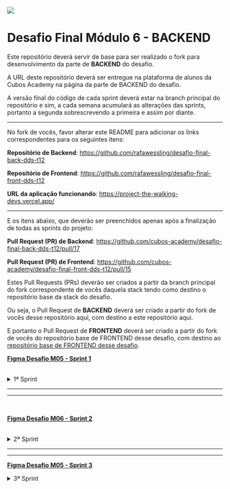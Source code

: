 ![](https://i.imgur.com/xG74tOh.png)

# Desafio Final Módulo 6 - BACKEND

Este repositório deverá servir de base para ser realizado o fork para desenvolvimento da parte de **BACKEND** do desafio.

A URL deste repositório deverá ser entregue na plataforma de alunos da Cubos Academy na página da parte de BACKEND do desafio.

A versão final do código de cada sprint deverá estar na branch principal do repositório e sim, a cada semana acumulará as alterações das sprints, portanto a segunda sobrescrevendo a primeira e assim por diante.

---

No fork de vocês, favor alterar este README para adicionar os links correspondentes para os seguintes itens:

**Repositório de Backend**: https://github.com/rafawessling/desafio-final-back-dds-t12

**Repositório de Frontend**: https://github.com/rafawessling/desafio-final-front-dds-t12

**URL da aplicação funcionando**: https://project-the-walking-devs.vercel.app/

---

E os itens abaixo, que deverão ser preenchidos apenas após a finalização de todas as sprints do projeto:

**Pull Request (PR) de Backend**: https://github.com/cubos-academy/desafio-final-back-dds-t12/pull/17

**Pull Request (PR) de Frontend**: https://github.com/cubos-academy/desafio-final-front-dds-t12/pull/15

Estes Pull Requests (PRs) deverão ser criados a partir da branch principal do fork correspondente de vocês daquela stack tendo como destino o repositório base da stack do desafio.

Ou seja, o Pull Request de **BACKEND** deverá ser criado a partir do fork de vocês desse repositório aqui, com destino a este repositório aqui.

E portanto o Pull Request de **FRONTEND** deverá ser criado a partir do fork de vocês do repositório base de FRONTEND desse desafio, com destino ao [repositório base de FRONTEND desse desafio](https://github.com/cubos-academy/desafio-final-front-dds-t12).

<b>[Figma Desafio M05 - Sprint 1](https://www.figma.com/file/Gpl5YlCj17jJ99dT3LqV6U/M05-SPRINT-01?node-id=410%3A47347)</b>

<br>
<details>
<summary>1ª Sprint</summary>
<br>

<details>
<summary><b>[Usuário] Cadastro do usuário</b></summary>
<br>

### `Na posição de usuário do sistema, desejo cadastrar meus dados, afim de ter acesso ao sistema.`

---

-   <b>Critérios de aceite</b>
    -   O cadastro deverá funcionar em formulário web que funcione em um navegador padrão
    -   Para acessar este formulário de cadastro não deverá ser exigida autenticação
    -   Os dados do cadastro deverão ser persistidos de maneira que possam ser consultados em qualquer momento no futuro até que sejam excluídos.
    -   O usuário poderá visualizar sua senha enquanto a escreve (Ex: Material UI Input Adornment https://v4.mui.com/pt/api/input-adornment/)
    -   A senha do usuário deverá ser persistida utilizando algum algoritmo de criptografia confiável

---

-   Campos necessários para o cadastro inicial (obrigatórios):

    -   Nome do usuário (obrigatório)
    -   Email (obrigatório)
    -   Senha (obrigatório)

-   Deverão ser informadas mensagens de erro em casos de:

    -   Campos obrigatórios em branco
    -   E-mail informado já existir cadastrado
    -   Após realizado o cadastro com sucesso o usuário deverá receber uma mensagem de confirmação e um botão para ser redirecionado para a página de Login.

</details>

<details>
<summary><b>[Usuário] Login do usuário</b></summary>

### `Na posição de usuário do sistema, devo ser capaz de realizar login no Dashboard, afim de acessar o sistema.`

---

-   <b>Critérios de aceite</b>
    -   O login do usuário deverá ser realizado em formulário web funcionando em navegador padrão
-   Campos obrigatórios:

    -   E-mail
    -   Senha
    -   Deverá ser possível informar os dados de acesso (e-mail e senha) e então clicar em botão para realização do login

-   Deverão ser informadas mensagens de erro em casos de:

    -   Campos obrigatórios em branco
    -   E-mail não existe no cadastro
    -   Senha incorreta para o e-mail
    -   Criação de token de autenticação após validação dos dados (credenciais) de acesso (e-mail e senha).

-   Após realização de login com sucesso, deverá ser retornado ao navegador o token de autenticação de forma que possa ser utilizado em outras funcionalidades que exigem autenticação. O usuário deverá ser redirecionado para a home do sistema
</details>

<details>
<summary><b>[Dashboard] Home e Menu</b></summary>

### `Na posição de usuário do sistema, desejo visualizar uma tela inicial, afim de poder navegar pelo sistema através do menu.`

---

-   <b>Critérios de aceite</b>

    -   A página deverá funcionar em um navegador web padrão.
    -   Apenas usuários autenticados deverão conseguir acessar esta página

-   Esta tela deverá ter uma imagem padrão de usuário e o primeiro nome do usuário no canto superior direito, que ao clicar, abrirá um menu com dois botões:

    -   O primeiro é o "Editar", que abrirá um modal de atualização do cadastro do usuário logado.
    -   O segundo é o botão "Sair", que irá deslogar o usuário do sistema

-   Deverá existir um menu lateral que permitirá o usuário navegar pelos módulos do sistema, contendo os links:

    -   Home
    -   Clientes
    -   Cobranças

-   Esta tela deverá ter 8 cards com as seguintes informações:

    Resumo do Valor Total das Cobranças

    -   Pagas
    -   Vencidas
    -   Previstas

    -   Cobranças Vencidas
    -   Cobranças Previstas
    -   Cobranças Pagas

    -   Clientes Inadimplentes
    -   Clientes Em dia

</details>

<details>
<summary><b>[Usuário] Edição do usuário logado</b></summary>

#### `Na posição de usuário dos sistema, desejo editar meus dados de usuário, quando logado no sistema.`

-   <b>Critérios de aceite</b>
    -   Através de um clique no perfil da Dashboard serão abertos dois botões:
        -   Editar
        -   Sair
    -   Ao clicar em "Editar" o formulário de edição dos dados do usuário deverá ser aberto.
    -   A edição deverá funcionar em formulário web que funcione em um navegador padrão
    -   Ao abrir o formulário, os dados do usuário logado deverão ser carregados nos respectivos campos
    -   Para acessar este formulário de cadastro será exigido autenticação.
-   Os dados da atualização deverão ser persistidos de maneira que possam ser consultados em qualquer momento no futuro até que sejam excluídos.

-   O usuário poderá ou não visualizar sua senha enquanto a escreve (Ex: Material UI Input Adornment)

    -   Caso seja informado uma nova senha do usuário, a mesma deverá ser persistida utilizando algum algoritmo de criptografia confiável
    -   O usuário poderá atualizar os respectivos dados a seguir :

        -   Nome do usuário (obrigatório)
        -   E-mail (obrigatório)
        -   Senha (obrigatório - apenas se for alterar a senha)
        -   CPF
        -   Telefone

-   Deverão ser informadas mensagens de erro em casos de:

    -   Campos obrigatórios passados em branco
    -   E-mail informado for diferente do usuário logado e já existir cadastrado para outro usuário

-   Após realizado a atualização com sucesso o usuário deverá receber uma mensagem de confirmação
</details>

<details>
<summary><b>[Cliente] Cadastro do cliente</b></summary>

#### `Na posição de usuário do sistema, desejo cadastrar clientes, afim de acessar suas informações no futuro.`

-   <b>Critérios de aceite</b>

    -   O cadastro deverá funcionar em formulário web que funcione em um navegador padrão
    -   Para acessar este formulário de cadastro deverá ser exigida autenticação
    -   Os dados do cadastro deverão ser persistidos de maneira que possam ser consultados em qualquer momento no futuro até que sejam excluídos.

    -   Campos necessários para o cadastro (<b>\*</b> obrigatórios):

        -   Nome do usuário (<b>\*</b>)
        -   Email (<b>\*</b>)
        -   Cpf (<b>\*</b>)
        -   Telefone (<b>\*</b>)
        -   Cep
        -   Logradouro
        -   Complemento
        -   Bairro
        -   Cidade
        -   Estado

    -   Opcionalmente, poderá ter a busca do endereço ao digitar o CEP utilizando a api do ViaCEP

    -   Deverão ser informadas mensagens de erro em casos de:
        -   Campos obrigatórios em branco
        -   E-mail informado já existir cadastrado
        -   Após realizado o cadastro com sucesso o usuário deverá receber uma mensagem de confirmação.

</details>

<details>
<summary><b>[Dashboard] Configuração do Deploy</b></summary>

#### `Na posição de usuário do sistema, devo ser capaz de acessar o sistema através da internet, afim de usar o sistema em qualquer dispositivo com acesso a internet.`

-   <b>Critérios de aceite</b>

    -   O frontend poderá ser hospedado na <b>Netlify</b>
    -   O backend e banco de dados poderá ser hospedado na <b>Heroku</b>
    -   O frontend hospedado deverá ser <b>integrado</b> ao backend também hospedado

</details>

---

## <b>ATENÇÃO</b> É indispensável fazer deploy do projeto e disponibilizar a URL para o cliente realizar os testes. O não cumprimento desta etapa será considerada uma falha grave.

</details>

</details>

---

---

<br>

<b>[Figma Desafio M06 - Sprint 2](https://www.figma.com/file/QC6OOO8qc7ZP2kLuybs4Wh/M05-SPRINT-02)</b>

<br>

<details>
<summary>2ª Sprint</summary>
<br>

<details>
<summary><b>[Cliente] Listagem do cliente</b></summary>
<br>

### `Na posição de usuário do sistema, desejo visualizar uma listagem com todos os clientes cadastrados.`

-   <b>Critérios de aceite</b>
-   A página deverá funcionar em um navegador web padrão.
-   Apenas <b>usuários autenticados</b> deverão conseguir acessar esta página
    -   Ao clicar no item <b>"clientes"</b> do menu lateral deverá ser redirecionado para uma página com a listagem de todos os clientes cadastrados no sistema.
    -   Deverá existir um botão</b> "Adicionar Cliente"</b>, que ao clicado, será aberto um modal para cadastro de cliente.
    -   Na listagem de clientes, cada item deverá mostrar:
    -   O nome do cliente
    -   O e-mail do cliente
    -   O telefone do cliente
    -   CPF
    -   Status
        -   Se houver alguma cobrança vencida (com status <b>pendente</b> e com data de vencimento anterior a data atual), deverá exibir <b>"Inadimplente"</b>, caso contrário, deverá exibir "Em dia".
    -   Botão de atalho, dentro da listagem, para <b>"adicionar cobranças"</b>
-   Cada nome do cliente na listagem deverá poder ser clicado de forma que ao fazê-lo, abra uma página com todos os detalhes do cliente

</details>

<details>
<summary><b>[Cliente] Detalhamento do cliente</b></summary>

#### `Na posição de usuário do sistema, desejo visualizar todos os detalhes de um cliente cadastrado, a fim de consultar seus dados e suas respectivas cobranças.`

-   <b>Critérios de aceite</b>:
    -   A página deverá funcionar em um navegador web padrão.
    -   Apenas usuários autenticados deverão conseguir acessar esta página
    -   Ao clicar no nome do cliente na listagem deverá abrir uma nova página com todos os detalhes do cliente clicado
    -   A página deverá mostrar <b/>2 cards:</b>
        -   O <b>primeiro</b> com um botão para editar cliente (ao clicar no botão, deverá abrir um modal de edição do cliente e os campos do formulário preenchidos com seus respectivos dados) e os dados do cliente:
        -   Um título com o nome do cliente
        -   CPF
        -   E-mail
        -   Telefone
        -   Endereço completo
        -   O <b>segundo</b> com um botão para adicionar nova cobrança e a listagem de cobranças para o cliente em questão. Cada listagem deverá mostrar:
            -   Identificador da Cobrança
            -   Descrição
            -   Data
            -   Valor
            -   Status
            -   Descrição

</details>

<details>
<summary><b>[Cliente] Atualização do cliente</b></summary>

#### `Na posição de usuário do sistema, desejo atualizar os dados de um cliente cadastrado.`

-   <b>Critérios de aceite:</b>
    -   O formulário deverá ser aberto através de um clique no <b>ícone de editar</b> no detalhe de clientes.
    -   A atualização deverá funcionar em formulário web que funcione em um navegador padrão.
    -   Ao abrir o formulário, <b>os dados do cliente deverão ser carregados nos respectivos campos</b>
    -   Para acessar este formulário de cadastro será exigido <b>autenticação</b>
    -   Os dados da atualização deverão ser persistidos de maneira que possam ser consultados em qualquer momento no futuro até que sejam excluídos.
    -   Na atualização do cliente, poderá atualizar os respectivos dados a seguir (campos com <b>\*</b> são obrigatórios):
        -   Nome (<b>\*</b>)
        -   E-mail (<b>\*</b>)
        -   CPF (<b>\*</b>)
        -   Telefone (<b>\*</b>)
        -   CEP
        -   Endereço
        -   Complemento
        -   Bairro
        -   Cidade
        -   Estado
    -   Deverão ser informadas <b>mensagens de erro</b> em casos de:
        -   Campos obrigatórios passados em branco
        -   E-mail informado for diferente do cliente em questão e já existir cadastrado para outro cliente
        -   CPF informado for diferente do cliente em questão e já existir cadastrado para outro cliente
    -   Após realizado a atualização com sucesso o usuário deverá receber uma mensagem de confirmação

</details>

<details>
<summary><b>[Cobranças] Cadastro de cobranças</b></summary>

#### `Na posição de usuário do sistema, desejo cadastrar cobranças para um cliente, afim de acessar suas informações no futuro.`

-   <b>Critérios de aceite</b>
    -   O cadastro deverá funcionar em formulário web que funcione em um navegador padrão
    -   Para acessar este formulário de cadastro deverá ser exigida autenticação
    -   Os dados do cadastro deverão ser persistidos de maneira que possam ser consultados em qualquer momento no futuro até que sejam excluídos.
    -   O cadastro de cobrança deverá ser exibido em modal.
    -   Para abrir este modal do cadastro de cobrança, o usuário deverá poder proceder de uma das duas formas:
        -   Clique no ícone de cadastrar cobrança, da coluna <b>"Criar Cobrança"</b> da listagem de clientes.
        -   Clique no botão <b>"+ Nova Cobrança"</b> da listagem de cobranças da tela de detalhamento do cliente.
    -   Campos necessários para o cadastro (<b>\*</b> obrigatórios):
        -   Cliente (<b>\*</b>)
            -   Deverá ser um campo de texto somente leitura exibindo o nome do cliente para o qual se está cadastrando a cobrança.
        -   Descrição (<b>\*</b>)
        -   Status (<b>\*</b>)
        -   Deverá existir duas opções: <b>"pago" e "pendente"</b>
        -   Valor (<b>\*</b>)
        -   Vencimento (<b>\*</b>)
    -   Deverão ser informadas <b>mensagens de erro</b> em casos de:
        -   Campos obrigatórios em branco
    -   Após realizado o <b>cadastro com sucesso</b> o usuário deverá receber uma mensagem de confirmação.

</details>

<details>
<summary><b>[Cobranças] Listagem de cobranças</b></summary>

#### `Na posição de usuário do sistema, desejo visualizar uma listagem com todos as cobranças cadastradas.`

-   <b>Critérios de aceite</b>:
    -   A página deverá funcionar em um navegador web padrão.
    -   Apenas usuários autenticados deverão conseguir acessar esta página
    -   Ao clicar no item <b>"cobranças"</b> do menu lateral, deverá ser redirecionado para uma página com a listagem de todas as cobranças cadastradas no sistema.
    -   Na listagem de cobranças, cada item deverá mostrar:
        -   O identificador da cobrança
        -   O nome do cliente
        -   Descrição
        -   Valor
        -   Vencimento
        -   Status
        -   Pendente
        -   Pago
        -   Vencido (Caso o status seja pendente e a data de vencimento for anterior a data atual)

</details>

</details>

---

---

<b>[Figma Desafio M05 - Sprint 3](https://www.figma.com/file/EsX2ltIJ6gSGFzXXCU1pQH/M05-SPRINT-03?node-id=410%3A47347)</b>

<details>
<summary>3ª Sprint</summary>
<br>

<details>
<summary><b>[Cobranças] Edição de cobranças</b></summary>
<br>

### `Na posição de usuário do sistema, desejo atualizar os dados de uma cobrança cadastrada.`

-   <b>Critérios de aceite</b>:
    -   Ao clicar no botão <b>"editar"</b> na tabela da listagem de cobranças ou na listagem de cobranças da página de detalhe do cliente, abrirá um modal para edição da cobrança.
    -   A atualização deverá funcionar em formulário web que funcione em um navegador padrão
    -   Ao abrir o formulário, os dados da cobrança deverão ser carregados nos respectivos campos
    -   Para acessar este formulário de cadastro será exigido autenticação.
    -   Os dados da atualização deverão ser persistidos de maneira que possam ser consultados em qualquer momento no futuro até que sejam excluídos.
    -   Na <b>atualização da cobrança</b>, poderá atualizar os respectivos dados (campos com <b>\*</b> são obrigatórios):
        -   Descrição (<b>\*</b>)
        -   Status (<b>\*</b>)
        -   Valor (<b>\*</b>)
        -   Vencimento (<b>\*</b>)
    -   Deverão ser informadas mensagens de erro em casos de:
        -   Campos obrigatórios passados em branco
    -   Após realizado a atualização com sucesso o usuário deverá receber uma mensagem de confirmação
    </details>

<details>
<summary><b>[Cobranças] Exclusão de cobranças</b></summary>

#### `Na posição de usuário do sistema, desejo excluir uma cobrança cadastrada.`

-   <b>Critérios de aceite</b>:
    -   Na tabela da página de <b>"listagem de cobranças"</b> ou na tabela da página de <b>"detalhes do cliente"</b> existe um botão <b>"excluir"</b> que ao clicar, irá abrir um modal para confirmação da exclusão.
    -   Só poderá excluir a cobrança, se:
        -   A cobrança estiver com status <b>pendente</b>
        -   A data de vencimento for <b>igual</b> ou <b>posterior a data atual</b>
    -   Cobranças com status <b>"pagas"</b>, não poderão ser apagadas
    -   Após realizada a exclusão com sucesso o usuário deverá receber uma <b>mensagem de confirmação</b> e a <b>cobrança excluída deverá ser removida da listagem</b>.

</details>

<details>
<summary><b>[Cobranças] Detalhe da cobrança</b></summary>

#### `Na posição de usuário do sistema, desejo atualizar os dados de uma cobrança cadastrada.`

-   <b>Critérios de aceite:</b>
    -   Ao clicar na <b>linha</b> referente a cobrança da tabela da listagem de cobranças ou na listagem de cobranças da <b>página de detalhe do cliente</b>, abrirá um modal com os detalhes das cobranças.
    -   Deve aparecer <b>todos os campos</b> da cobrança cadastrada
    -   O modal deve ter um <b>botão de fechar</b> o detalhe da cobrança

</details>

<details>
<summary><b>[Cobranças/Clientes] Busca e ordenação</b></summary>
<br>

#### `Na posição de usuário do sistema, desejo buscar cobranças e clientes a partir de suas respectivas listagens.`

-   <b>Critérios de aceite</b>:
    -   Na listagem de cobranças deverá possibilitar a <b>ordenação dos registros</b> pelo <b>nome do cliente</b> ou <b>ID da Cobrança</b>
    -   Na <b>listagem de cobranças</b> deverá existir um <b>campo de busca</b> onde permitirá buscar cobranças pelos seguintes campos:
        -   Nome do cliente
        -   Id da cobrança
    -   Nas <b>listagens de clientes</b> deverá possibilitar a <b>ordenação</b> dos registros pelo <b>nome</b>
    -   Nas <b>listagens de clientes</b> deverá existir um <b>campo de busca</b> onde permitirá buscar clientes pelos seguintes campos:
        -   Nome do cliente
        -   CPF do cliente
        -   E-mail do cliente
    -   Em caso de não retornar <b>nenhum resultado</b> uma mensagem adequada deverá ser exibida.

</details>

<details>
<summary><b>[Cobranças/Clientes] Botão "ver todos" - Home</b></summary>
<br>

#### `Na posição de usuário do sistema, desejo visualizar um relatório personalizado de cobranças e clientes.`

-   <b>Critérios de aceite</b>:
    -   A página deverá funcionar em um navegador web padrão.
    -   Apenas usuários <b>autenticados</b> deverão conseguir acessar esta página
    -   Em cada elemento dos cards <b>"Total Vencidas"</b>, <b>"Total Pagas"</b> e <b>"Total Prevista"</b>, deverá ter o somatório das contas de acordo com a sua categoria
    -   Em cada elemento dos cards da home, deverá exibir a <b>contagem de cobranças e clientes</b> de acordo com seus respectivos status
    -   Ao clicar no nome <b>"Ver Todos"</b> no card de <b>"clientes inadimplentes”</b> ou “clientes em dia", deverá ser redirecionado para a página clientes com a listagem dos clientes filtrados, por cada categoria.
    -   Ao clicar no nome <b>"Ver Todos"</b> no card de <b>"cobranças vencidas"</b> ou <b>cobranças previstas"</b> ou <b>"cobranças pagas"</b>, deverá ser redirecionado para a página cobranças com a listagem de todas as cobranças já filtrada por cada categoria.
    </details>
